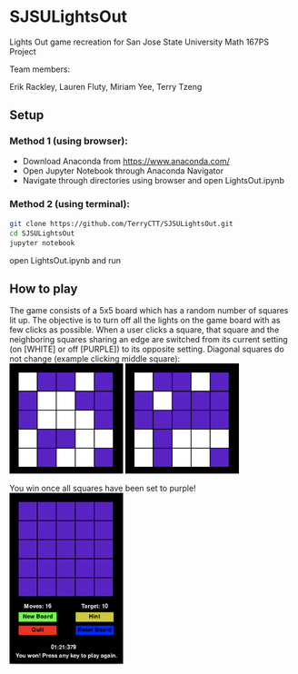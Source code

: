 # SJSULightsOut
Lights Out game recreation for San Jose State University Math 167PS Project

Team members:

Erik Rackley, Lauren Fluty, Miriam Yee, Terry Tzeng

## Setup

### Method 1 (using browser):

* Download Anaconda from https://www.anaconda.com/
* Open Jupyter Notebook through Anaconda Navigator
* Navigate through directories using browser and open LightsOut.ipynb

### Method 2 (using terminal):


```bash
git clone https://github.com/TerryCTT/SJSULightsOut.git
cd SJSULightsOut
jupyter notebook
```
open LightsOut.ipynb and run

## How to play

The game consists of a 5x5 board which has a random number of squares lit up. 
The objective is to turn off all the lights on the game board with as few clicks as possible. 
When a user clicks a square, that square and the neighboring squares sharing an edge are switched from its current setting (on [WHITE] or off [PURPLE]) to its opposite setting. Diagonal squares do not change (example clicking middle square):\
<img src = "images/BeforeClick.png" width = 200>
<img src = "images/AfterClick.png" width = 200>

 You win once all squares have been set to purple!\
 <img src = "images/WinScreen.png" width = 200>
